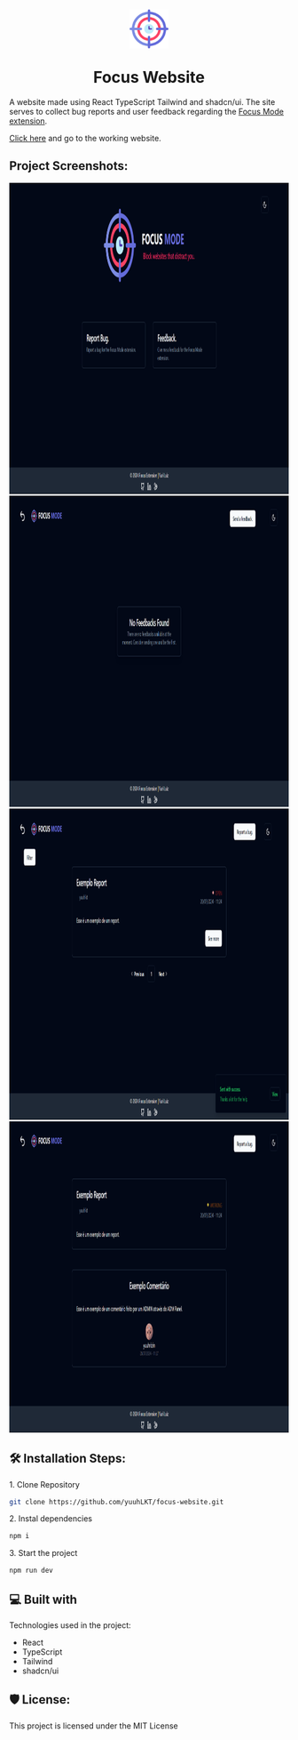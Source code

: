 <h1 align="center" id="title"><img src="./src/assets/focus.svg" alt="project-image" width="70" height="70"></p>Focus Website</h1>

A website made using React TypeScript Tailwind and shadcn/ui. The site serves to collect bug reports and user feedback regarding the [Focus Mode extension](https://github.com/yuuhLKT/Focus-Extension).

[Click here](https://focus-website-rust.vercel.app/) and go to the working website.

<h2>Project Screenshots:</h2>

<img src="./project-screenshots/Screenshot 1.png" alt="project-screenshot" width="1400" height="560">

<img src="./project-screenshots/Screenshot 2.png" alt="project-screenshot" width="1400" height="560">

<img src="./project-screenshots/Screenshot 3.png" alt="project-screenshot" width="1400" height="560">

<img src="./project-screenshots/Screenshot 4.png" alt="project-screenshot" width="1400" height="560">

<h2>🛠️ Installation Steps:</h2>

<p>1. Clone Repository</p>

```bash
git clone https://github.com/yuuhLKT/focus-website.git
```

<p>2. Instal dependencies</p>

```bash
npm i
```

<p>3. Start the project</p>

```bash
npm run dev
```

<h2>💻 Built with</h2>

Technologies used in the project:

-   React
-   TypeScript
-   Tailwind
-   shadcn/ui

<h2>🛡️ License:</h2>

This project is licensed under the MIT License
